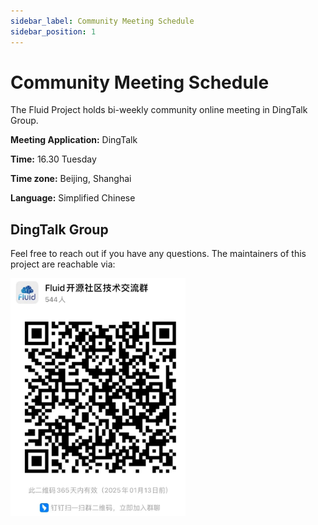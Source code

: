 ```yaml
---
sidebar_label: Community Meeting Schedule
sidebar_position: 1
---
```

# Community Meeting Schedule
The Fluid Project holds bi-weekly community online meeting in DingTalk Group.

**Meeting Application:** DingTalk

**Time:** 16.30 Tuesday

**Time zone:** Beijing, Shanghai

**Language:** Simplified Chinese

## DingTalk Group
Feel free to reach out if you have any questions. The maintainers of this project are reachable via:

<!-- ![dingtalk](../static/img/community/meeting_schedule/dingtalk.png) -->
<div>
  <img src="/img/community/meeting_schedule/dingtalk.png" width="280" title="dingtalk"/>
</div>